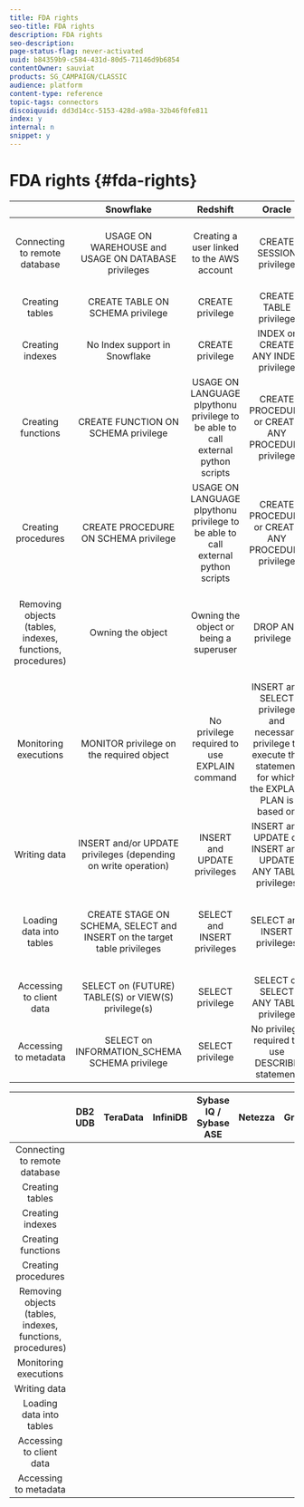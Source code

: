 ```yaml
---
title: FDA rights
seo-title: FDA rights
description: FDA rights
seo-description: 
page-status-flag: never-activated
uuid: b84359b9-c584-431d-80d5-71146d9b6854
contentOwner: sauviat
products: SG_CAMPAIGN/CLASSIC
audience: platform
content-type: reference
topic-tags: connectors
discoiquuid: dd3d14cc-5153-428d-a98a-32b46f0fe811
index: y
internal: n
snippet: y
---
```


# FDA rights {#fda-rights}

| &nbsp;| Snowflake  | Redshift | Oracle | SQLServer | PostgreSQL | MySQL |
|:-:|:-:|:-:|:-:|:-:|:-:|:-:|
| Connecting to remote database  | USAGE ON WAREHOUSE and USAGE ON DATABASE privileges  | Creating a user linked to the AWS account  | CREATE SESSION privilege  | CONNECT permission | CONNECT privilege | Creating a user tied to a remote host who has ALL PRIVILEGES |
| Creating tables |  CREATE TABLE ON SCHEMA privilege | CREATE privilege  |  CREATE TABLE privilege |  CREATE TABLE permission | CREATE privilege  | CREATE privilege |
| Creating indexes | No Index support in Snowflake  |  CREATE privilege | INDEX or CREATE ANY INDEX privilege  | ALTER permission  | CREATE privilege  | INDEX privilege |
|  Creating functions |  CREATE FUNCTION ON SCHEMA privilege |  USAGE ON LANGUAGE plpythonu privilege to be able to call external python scripts |  CREATE PROCEDURE or CREATE ANY PROCEDURE privilege |  CREATE FUNCTION permission | USAGE privilege | CREATE ROUTINE privilege |
|  Creating procedures | CREATE PROCEDURE ON SCHEMA privilege  |  USAGE ON LANGUAGE plpythonu privilege to be able to call external python scripts | CREATE PROCEDURE or CREATE ANY PROCEDURE privilege  |  CREATE PROCEDURE permission | USAGE privilege (procedures are functions)  | CREATE ROUTINE privilege |
| Removing objects (tables, indexes, functions, procedures)  |  Owning the object | Owning the object or being a superuser  |  DROP ANY <object> privilege * |  ALTER permission |  Table: owning the table Index: owning the index Function: owning the function | DROP privilege |
| Monitoring executions  | MONITOR privilege on the required object  |  No privilege required to use EXPLAIN command | INSERT and SELECT privilege and necessary privilege to execute the statement for which the EXPLAIN PLAN is based on  | SHOWPLAN permission  | No privilege required to use EXPLAIN statement  | SELECT privilege |
|  Writing data |  INSERT and/or UPDATE privileges (depending on write operation) | INSERT and UPDATE privileges  | INSERT and UPDATE or INSERT and UPDATE ANY TABLE privileges  |  INSERT and UPDATE permissions |  INSERT and UPDATE privileges | INSERT and UPDATE privileges |
| Loading data into tables  |  CREATE STAGE ON SCHEMA, SELECT and INSERT on the target table privileges |  SELECT and INSERT privileges | SELECT and INSERT privileges  | INSERT, ADMINISTER BULK OPERATIONS and ALTER TABLE permissions  |  SELECT and INSERT privileges | FILE privilege |
| Accessing to client data  |  SELECT on (FUTURE) TABLE(S) or VIEW(S) privilege(s) | SELECT privilege  | SELECT or SELECT ANY TABLE privilege  | SELECT permission  | SELECT privilege  | SELECT privilege |
|  Accessing to metadata  | SELECT on INFORMATION_SCHEMA SCHEMA privilege  |  SELECT privilege | No privilege required to use DESCRIBE statement  | VIEW DEFINITION permission  | No privilege required to use "\d table" command  | SELECT privilege |


| &nbsp;|  DB2 UDB  | TeraData | InfiniDB | Sybase IQ / Sybase ASE | Netezza | Greenplum |AsterData |
|:-:|:-:|:-:|:-:|:-:|:-:|:-:|:-:|
| Connecting to remote database  | | | | | | | |
| Creating tables | | | | | | | |
| Creating indexes | | | | | | | |
|  Creating functions | | | | | | | |
|  Creating procedures | | | | | | | |
| Removing objects (tables, indexes, functions, procedures)  | | | | | | | |
| Monitoring executions  | | | | | | | |
|  Writing data | | | | | | | |
| Loading data into tables  | | | | | | | |
| Accessing to client data  | | | | | | | |
|  Accessing to metadata  | | | | | | | |